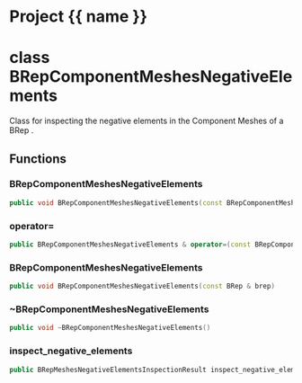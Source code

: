 <script setup>
import {useRoute} from 'vitepress'
const {path} = useRoute()
const tokens = path.split('/')
const words = tokens[2].split('-');
for (let i = 0; i < words.length; i++) {
    words[i] = words[i].charAt(0).toUpperCase() + words[i].slice(1);
    words[i] = words[i].replace('geode', 'Geode')
}
const name = words.join('-');
</script>
# Project {{ name }}

# class BRepComponentMeshesNegativeElements


 Class for inspecting the negative elements in the Component Meshes of a BRep .



## Functions

### BRepComponentMeshesNegativeElements

```cpp
public void BRepComponentMeshesNegativeElements(const BRepComponentMeshesNegativeElements & )
```


### operator=

```cpp
public BRepComponentMeshesNegativeElements & operator=(const BRepComponentMeshesNegativeElements & )
```


### BRepComponentMeshesNegativeElements

```cpp
public void BRepComponentMeshesNegativeElements(const BRep & brep)
```


### ~BRepComponentMeshesNegativeElements

```cpp
public void ~BRepComponentMeshesNegativeElements()
```


### inspect_negative_elements

```cpp
public BRepMeshesNegativeElementsInspectionResult inspect_negative_elements()
```




